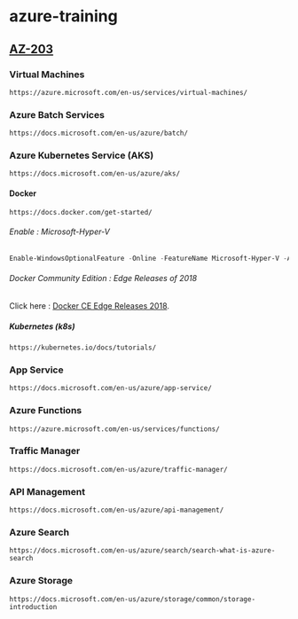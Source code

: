# azure-training

## [AZ-203](https://www.microsoft.com/en-us/learning/exam-az-203.aspx)

### Virtual Machines
    https://azure.microsoft.com/en-us/services/virtual-machines/
### Azure Batch Services
    https://docs.microsoft.com/en-us/azure/batch/
    
### Azure Kubernetes Service (AKS)
    https://docs.microsoft.com/en-us/azure/aks/
#### Docker
    https://docs.docker.com/get-started/ 
    
###### Enable : Microsoft-Hyper-V 
```powershell
Enable-WindowsOptionalFeature -Online -FeatureName Microsoft-Hyper-V -All
```
###### Docker Community Edition : Edge Releases of 2018

Click here : [Docker CE Edge Releases 2018](https://download.docker.com/win/edge/28777/Docker%20for%20Windows%20Installer.exe).

##### Kubernetes (k8s)
    https://kubernetes.io/docs/tutorials/
    
### App Service
    https://docs.microsoft.com/en-us/azure/app-service/
    
### Azure Functions
    https://azure.microsoft.com/en-us/services/functions/
### Traffic Manager
    https://docs.microsoft.com/en-us/azure/traffic-manager/
### API Management
    https://docs.microsoft.com/en-us/azure/api-management/
### Azure Search
    https://docs.microsoft.com/en-us/azure/search/search-what-is-azure-search
### Azure Storage
    https://docs.microsoft.com/en-us/azure/storage/common/storage-introduction
    

